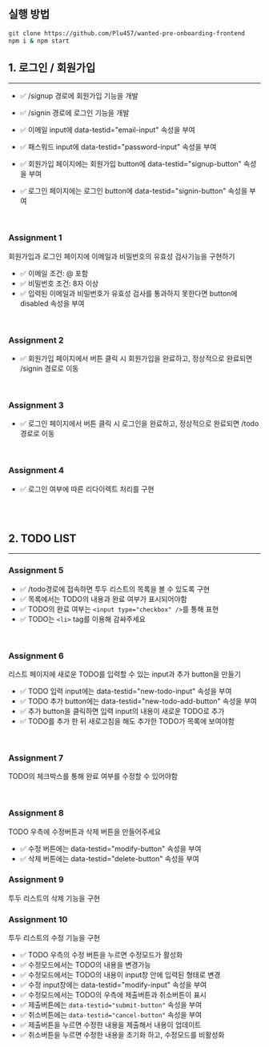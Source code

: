 ## 실행 방법

```bash
git clone https://github.com/Plu457/wanted-pre-onboarding-frontend
npm i & npm start
```

## 1. 로그인 / 회원가입

---

- ✅ /signup 경로에 회원가입 기능을 개발
- ✅ /signin 경로에 로그인 기능을 개발

- ✅ 이메일 input에 data-testid="email-input" 속성을 부여
- ✅ 패스워드 input에 data-testid="password-input" 속성을 부여
- ✅ 회원가입 페이지에는 회원가입 button에 data-testid="signup-button" 속성을 부여
- ✅ 로그인 페이지에는 로그인 button에 data-testid="signin-button" 속성을 부여

<br />

### Assignment 1

회원가입과 로그인 페이지에 이메일과 비밀번호의 유효성 검사기능을 구현하기

- ✅ 이메일 조건: @ 포함
- ✅ 비밀번호 조건: 8자 이상
- ✅ 입력된 이메일과 비밀번호가 유효성 검사를 통과하지 못한다면 button에 disabled 속성을 부여

<br />

### Assignment 2

- ✅ 회원가입 페이지에서 버튼 클릭 시 회원가입을 완료하고, 정상적으로 완료되면 /signin 경로로 이동

<br />

### Assignment 3

- ✅ 로그인 페이지에서 버튼 클릭 시 로그인을 완료하고, 정상적으로 완료되면 /todo 경로로 이동

<br />

### Assignment 4

- ✅ 로그인 여부에 따른 리다이렉트 처리를 구현

<br />
<br />

## 2. TODO LIST

---

### Assignment 5

- ✅ /todo경로에 접속하면 투두 리스트의 목록을 볼 수 있도록 구현
- ✅ 목록에서는 TODO의 내용과 완료 여부가 표시되어야함
- ✅ TODO의 완료 여부는 `<input type="checkbox" />`를 통해 표현
- ✅ TODO는 `<li>` tag를 이용해 감싸주세요

<br />

### Assignment 6

리스트 페이지에 새로운 TODO를 입력할 수 있는 input과 추가 button을 만들기

- ✅ TODO 입력 input에는 data-testid="new-todo-input" 속성을 부여
- ✅ TODO 추가 button에는 data-testid="new-todo-add-button" 속성을 부여
- ✅ 추가 button을 클릭하면 입력 input의 내용이 새로운 TODO로 추가
- ✅ TODO를 추가 한 뒤 새로고침을 해도 추가한 TODO가 목록에 보여야함

<br />

### Assignment 7

TODO의 체크박스를 통해 완료 여부를 수정할 수 있어야함

<br />

### Assignment 8

TODO 우측에 수정버튼과 삭제 버튼을 만들어주세요

- ✅ 수정 버튼에는 data-testid="modify-button" 속성을 부여
- ✅ 삭제 버튼에는 data-testid="delete-button" 속성을 부여

### Assignment 9

투두 리스트의 삭제 기능을 구현

### Assignment 10

투두 리스트의 수정 기능을 구현

- ✅ TODO 우측의 수정 버튼을 누르면 수정모드가 활성화
- ✅ 수정모드에서는 TODO의 내용을 변경가능
- ✅ 수정모드에서는 TODO의 내용이 input창 안에 입력된 형태로 변경
- ✅ 수정 input창에는 data-testid="modify-input" 속성을 부여
- ✅ 수정모드에서는 TODO의 우측에 제출버튼과 취소버튼이 표시
- ✅ 제출버튼에는 `data-testid="submit-button"` 속성을 부여
- ✅ 취소버튼에는 `data-testid="cancel-button"` 속성을 부여
- ✅ 제출버튼을 누르면 수정한 내용을 제출해서 내용이 업데이트
- ✅ 취소버튼을 누르면 수정한 내용을 초기화 하고, 수정모드를 비활성화
